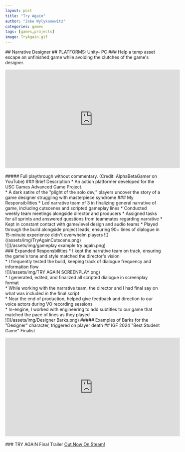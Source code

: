 ```yaml
---
layout: post
title: "Try Again"
author: "Jake Wylykanowitz"
categories: games
tags: [games,projects]
image: TryAgain.gif
---
```

<link href="path/to/lightbox.css" rel="stylesheet" />
## Narrative Designer
## PLATFORMS: Unity- PC
### Help a temp asset escape an unfinished game while avoiding the clutches of the game's designer.
<p align = "center"><iframe width="560" height="315" src="https://www.youtube.com/embed/b2c8enoeqMI" title="TRY AGAIN - Nolan North Stars as a Test Character in an Unfinished Sci-Fi Parkour Adventure!" frameborder="0" allow="accelerometer; autoplay; clipboard-write; encrypted-media; gyroscope; picture-in-picture; web-share" allowfullscreen></iframe></p>
##### Full playthrough without commentary. (Credit: AlphaBetaGamer on YouTube)
### Brief Description
* An action platformer developed for the USC Games Advanced Game Project.<br>
* A dark satire of the "plight of the solo dev," players uncover the story of a game designer struggling with masterpiece syndrome
### My Responsibilities
* Led narrative team of 3 in finalizing general narrative of game, including cutscenes and scripted gameplay lines
* Conducted weekly team meetings alongside director and producers
* Assigned tasks for all sprints and answered questions from teammates regarding narrative
* Kept in constant contact with game/level design and audio teams
* Played through the build alongside project leads, ensuring 90+ lines of dialogue in 15-minute experience didn't overwhelm players
![](/assets/img/TryAgainCutscene.png)<br>
![](/assets/img/gameplay example try again.png)<br>
### Expanded Responsbilities
* I kept the narrative team on track, ensuring the game's tone and style matched the director's vision<br>
* I frequently tested the build, keeping track of dialogue frequency and information flow <br>
![](/assets/img/TRY AGAIN SCREENPLAY.png)<br>
* I generated, edited, and finalized all scripted dialogue in screenplay format<br>
* While working with the narrative team, the director and I had final say on what was included in the final script<br>
* Near the end of production, helped give feedback and direction to our voice actors during VO recording sessions<br>
* In-engine, I worked with engineering to add subtitles to our game that matched the pace of lines as they played<br>
![](/assets/img/Designer Barks.png)
##### Examples of Barks for the "Designer" character, triggered on player death
## IGF 2024 "Best Student Game" Finalist
<p align = "center"><iframe width="560" height="315" src="https://www.youtube.com/embed/KzFYLFumL9Y?si=h3XEa0J0tdAt-t97" title="YouTube video player" frameborder="0" allow="accelerometer; autoplay; clipboard-write; encrypted-media; gyroscope; picture-in-picture; web-share" allowfullscreen></iframe></p>
### TRY AGAIN Final Trailer
<a href = "https://store.steampowered.com/app/2448340/TRY_AGAIN/">Out Now On Steam!</a>
<script src="path/to/lightbox.js"></script>
